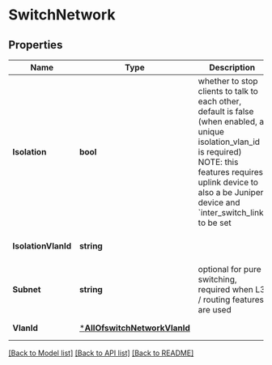 # SwitchNetwork

## Properties
Name | Type | Description | Notes
------------ | ------------- | ------------- | -------------
**Isolation** | **bool** | whether to stop clients to talk to each other, default is false (when enabled, a unique isolation_vlan_id is required) NOTE: this features requires uplink device to also a be Juniper device and &#x60;inter_switch_link&#x60; to be set | [optional] [default to false]
**IsolationVlanId** | **string** |  | [optional] [default to null]
**Subnet** | **string** | optional for pure switching, required when L3 / routing features are used | [optional] [default to null]
**VlanId** | [***AllOfswitchNetworkVlanId**](AllOfswitchNetworkVlanId.md) |  | [default to null]

[[Back to Model list]](../README.md#documentation-for-models) [[Back to API list]](../README.md#documentation-for-api-endpoints) [[Back to README]](../README.md)

